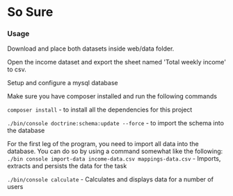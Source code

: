 # So Sure

### Usage
Download and place both datasets inside web/data folder.

Open the income dataset and export the sheet named 'Total weekly income' to csv.

Setup and configure a mysql database

Make sure you have composer installed and run the following commands

`composer install` - to install all the dependencies for this project

`./bin/console doctrine:schema:update --force` - to import the schema into the database

For the first leg of the program, you need to import all data into the database. 
You can do so by using a command somewhat like the following: 
`./bin console import-data income-data.csv mappings-data.csv` - Imports, extracts and persists the data for the task

`./bin/console calculate` - Calculates and displays data for a number of users




